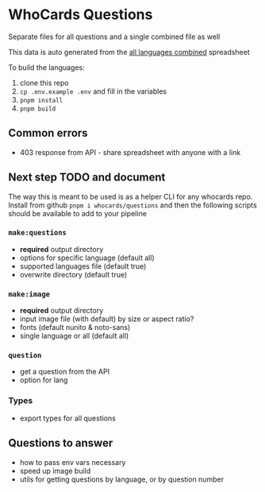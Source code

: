 # WhoCards Questions

Separate files for all questions and a single combined file as well

This data is auto generated from the [all languages combined](https://docs.google.com/spreadsheets/d/1khmUFsF2PYR6tmUd_7eBEDTtlXVoo2qhcyuQl354BXw) spreadsheet

To build the languages:

1. clone this repo
1. `cp .env.example .env` and fill in the variables
1. `pnpm install`
1. `pnpm build`

## Common errors

- 403 response from API - share spreadsheet with anyone with a link

## Next step TODO and document

The way this is meant to be used is as a helper CLI for any whocards repo. Install from github `pnpm i whocards/questions` and then the following scripts should be available to add to your pipeline

### `make:questions`

- **required** output directory
- options for specific language (default all)
- supported languages file (default true)
- overwrite directory (default true)

### `make:image`

- **required** output directory
- input image file (with default) by size or aspect ratio?
- fonts (default nunito & noto-sans)
- single language or all (default all)

### `question`

- get a question from the API
- option for lang

### Types

- export types for all questions

## Questions to answer

- how to pass env vars necessary
- speed up image build
- utils for getting questions by language, or by question number

